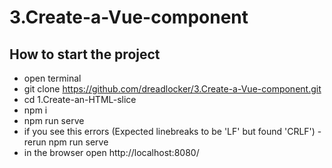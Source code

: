 # 3.Create-a-Vue-component
## How to start the project
* open terminal
* git clone https://github.com/dreadlocker/3.Create-a-Vue-component.git
* cd 1.Create-an-HTML-slice
* npm i
* npm run serve
* if you see this errors (Expected linebreaks to be 'LF' but found 'CRLF') - rerun npm run serve
* in the browser open http://localhost:8080/
